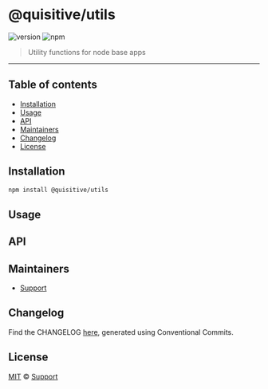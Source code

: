 # @quisitive/utils

![version](https://img.shields.io/badge/version-1.2.1-green.svg)
![npm](https://img.shields.io/badge/npm-private-red.svg)

> Utility functions for node base apps

---

## Table of contents

- [Installation](#installation)
- [Usage](#usage)
- [API](#api)
- [Maintainers](#maintainers)
- [Changelog](#changelog)
- [License](#license)

## Installation

```sh
npm install @quisitive/utils
```

## Usage

## API

## Maintainers

- [Support](mailto:support@quisitive.com)

## Changelog

Find the CHANGELOG [here](CHANGELOG.md), generated using Conventional Commits.

## License

[MIT](LICENSE) © [Support](mailto:support@quisitive.com)
